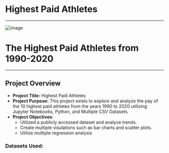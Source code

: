 # Highest Paid Athletes
***
![image](https://github.com/cisnerosjp/SMU-Project1-HighestPaidAthletes/assets/97692681/898b8cff-01a1-44bb-8fce-77b6bc46080e)
# The Highest Paid Athletes from 1990-2020
***
## Project Overview
- **Project Title:** Highest Paid Athletes
- **Project Purpose:** This project exists to explore and analyze the pay of the 10 highest paid athletes from the years 1990 to 2020 utilizing Jupyter Notebooks, Python, and Multiple CSV Datasets.
- **Project Objectives**:
  - Utilized a publicly accessed dataset and analyze trends.
  - Create multiple visulations such as bar charts and scatter plots.
  - Utilize multiple regression analysis

### Datasets Used:

